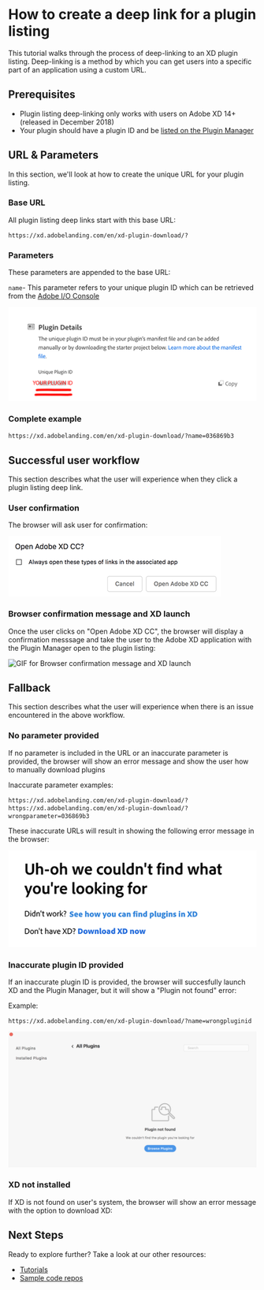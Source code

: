 # How to create a deep link for a plugin listing

This tutorial walks through the process of deep-linking to an XD plugin listing. Deep-linking is a method by which you can get users into a specific part of an application using a custom URL.

## Prerequisites

- Plugin listing deep-linking only works with users on Adobe XD 14+ (released in December 2018)
- Your plugin should have a plugin ID and be [listed on the Plugin Manager](/distribution/how-to-submit-to-plugin-manager.html)

## URL & Parameters

In this section, we'll look at how to create the unique URL for your plugin listing.

### Base URL

All plugin listing deep links start with this base URL:

```
https://xd.adobelanding.com/en/xd-plugin-download/?
```

### Parameters

These parameters are appended to the base URL:

`name`- This parameter refers to your unique plugin ID which can be retrieved from the [Adobe I/O Console](https://console.adobe.io/plugins)

![Console displaying plugin ID](/images/console.png)

### Complete example

```
https://xd.adobelanding.com/en/xd-plugin-download/?name=036869b3
```

## Successful user workflow

This section describes what the user will experience when they click a plugin listing deep link.

### User confirmation

The browser will ask user for confirmation:

![Open XD confirmation](/images/openxd.png)

### Browser confirmation message and XD launch

Once the user clicks on "Open Adobe XD CC", the browser will display a confirmation messsage and take the user to the Adobe XD application with the Plugin Manager open to the plugin listing:

![GIF for Browser confirmation message and XD launch](/images/deeplink.gif)  

## Fallback

This section describes what the user will experience when there is an issue encountered in the above workflow.

### No parameter provided

If no parameter is included in the URL or an inaccurate parameter is provided, the browser will show an error message and show the user how to manually download plugins  

Inaccurate parameter examples:
```
https://xd.adobelanding.com/en/xd-plugin-download/?
https://xd.adobelanding.com/en/xd-plugin-download/?wrongparameter=036869b3
```

These inaccurate URLs will result in showing the following error message in the browser:

![Inaccurate parameter](/images/inaccurateparam.png)

### Inaccurate plugin ID provided

If an inaccurate plugin ID is provided, the browser will succesfully launch XD and the Plugin Manager, but it will show a "Plugin not found" error:  

Example:
```
https://xd.adobelanding.com/en/xd-plugin-download/?name=wrongpluginid
```

![Plugin not found](/images/pluginnotfound.png)  

### XD not installed

If XD is not found on user's system, the browser will show an error message with the option to download XD:

<!-- ![XD not found](/images/xdnotfound.png) -->

## Next Steps

Ready to explore further? Take a look at our other resources:

- [Tutorials](/tutorials)
- [Sample code repos](https://github.com/AdobeXD/plugin-samples)
